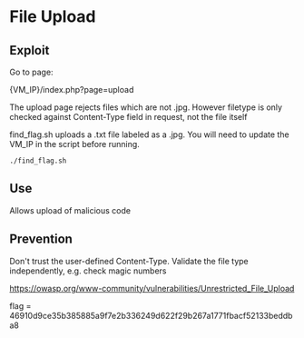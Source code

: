 # File Upload

## Exploit

Go to page:

{VM_IP}/index.php?page=upload

The upload page rejects files which are not .jpg.
However filetype is only checked against Content-Type field in request, not the file itself

find_flag.sh uploads a .txt file labeled as a .jpg. You will need to update the VM_IP in the script before running.

```./find_flag.sh```


## Use

Allows upload of malicious code


## Prevention

Don't trust the user-defined Content-Type. Validate the file type independently, e.g. check magic numbers

https://owasp.org/www-community/vulnerabilities/Unrestricted_File_Upload

flag = 46910d9ce35b385885a9f7e2b336249d622f29b267a1771fbacf52133beddba8
